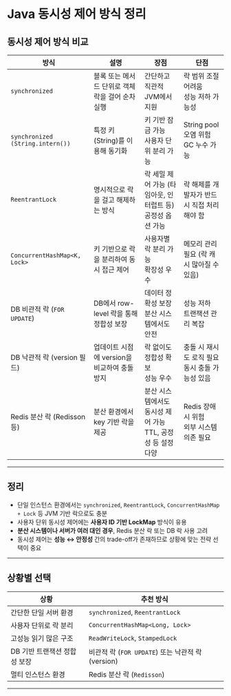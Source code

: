 # Java 동시성 제어 방식 정리

## 동시성 제어 방식 비교

| 방식 | 설명 | 장점 | 단점 |
|------|------|------|------|
| `synchronized` | 블록 또는 메서드 단위로 객체 락을 걸어 순차 실행 | 간단하고 직관적<br> JVM에서 지원 |  락 범위 조절 어려움<br> 성능 저하 가능성 |
| `synchronized (String.intern())` | 특정 키(String)를 이용해 동기화 | 키 기반 잠금 가능<br> 사용자 단위 분리 가능 |  String pool 오염 위험<br> GC 누수 가능 |
| `ReentrantLock` | 명시적으로 락을 걸고 해제하는 방식 |  락 세밀 제어 가능 (타임아웃, 인터럽트 등)<br> 공정성 옵션 가능 |  락 해제를 개발자가 반드시 직접 처리해야 함 |
| `ConcurrentHashMap<K, Lock>` | 키 기반으로 락을 분리하여 동시 접근 제어 |  사용자별 락 분리 가능<br> 확장성 우수 |  메모리 관리 필요 (락 캐시 많아질 수 있음) |
| DB 비관적 락 (`FOR UPDATE`) | DB에서 row-level 락을 통해 정합성 보장 |  데이터 정확성 보장<br> 분산 시스템에서도 안전 |  성능 저하<br> 트랜잭션 관리 복잡 |
| DB 낙관적 락 (version 필드) | 업데이트 시점에 version을 비교하여 충돌 방지 |  락 없이도 정합성 확보<br> 성능 우수 |  충돌 시 재시도 로직 필요<br> 동시 충돌 가능성 있음 |
| Redis 분산 락 (Redisson 등) | 분산 환경에서 key 기반 락을 제공 |  분산 시스템에서도 동시성 제어 가능<br> TTL, 공정성 등 설정 다양 |  Redis 장애 시 위험<br> 외부 시스템 의존 필요 |

---

## 정리

- 단일 인스턴스 환경에서는 `synchronized`, `ReentrantLock`, `ConcurrentHashMap + Lock` 등 JVM 기반 락으로도 충분
- 사용자 단위 동시성 제어에는 **사용자 ID 기반 LockMap** 방식이 유용
- **분산 시스템이나 서버가 여러 대인 경우**, Redis 분산 락 또는 DB 락 사용 고려
- 동시성 제어는 **성능 ↔ 안정성** 간의 trade-off가 존재하므로 상황에 맞는 전략 선택이 중요

---

## 상황별 선택

| 상황                | 추천 방식 |
|-------------------|-----------|
| 간단한 단일 서버 환경      | `synchronized`, `ReentrantLock` |
| 사용자 단위로 락 분리      | `ConcurrentHashMap<Long, Lock>` |
| 고성능 읽기 많은 구조      | `ReadWriteLock`, `StampedLock` |
| DB 기반 트랜잭션 정합성 보장 | 비관적 락 (`FOR UPDATE`) 또는 낙관적 락 (version) |
| 멀티 인스턴스 환경        | Redis 분산 락 (`Redisson`) |

---
